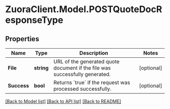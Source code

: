 # ZuoraClient.Model.POSTQuoteDocResponseType

## Properties

Name | Type | Description | Notes
------------ | ------------- | ------------- | -------------
**File** | **string** | URL of the generated quote document if the file was successfully generated.  | [optional] 
**Success** | **bool** | Returns &#x60;true&#x60; if the request was processed successfully.  | [optional] 

[[Back to Model list]](../README.md#documentation-for-models) [[Back to API list]](../README.md#documentation-for-api-endpoints) [[Back to README]](../README.md)

